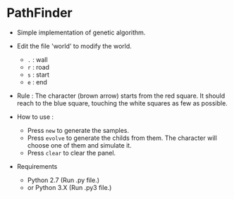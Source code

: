 # PathFinder

- Simple implementation of genetic algorithm.

- Edit the file 'world' to modify the world.
  - ```.``` : wall
  - ```r``` : road
  - ```s``` : start
  - ```e``` : end

- Rule : The character (brown arrow) starts from the red square.
It should reach to the blue square, touching the white squares as few as possible.

- How to use :
  - Press ```new``` to generate the samples.
  - Press ```evolve``` to generate the childs from them.
The character will choose one of them and simulate it.
  - Press ```clear``` to clear the panel.

- Requirements
  - Python 2.7 (Run .py file.)
  - or Python 3.X (Run .py3 file.)

